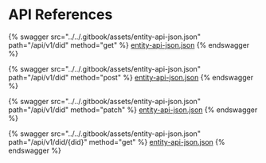# API References

{% swagger src="../../.gitbook/assets/entity-api-json.json" path="/api/v1/did" method="get" %}
[entity-api-json.json](../../.gitbook/assets/entity-api-json.json)
{% endswagger %}

{% swagger src="../../.gitbook/assets/entity-api-json.json" path="/api/v1/did" method="post" %}
[entity-api-json.json](../../.gitbook/assets/entity-api-json.json)
{% endswagger %}

{% swagger src="../../.gitbook/assets/entity-api-json.json" path="/api/v1/did" method="patch" %}
[entity-api-json.json](../../.gitbook/assets/entity-api-json.json)
{% endswagger %}

{% swagger src="../../.gitbook/assets/entity-api-json.json" path="/api/v1/did/{did}" method="get" %}
[entity-api-json.json](../../.gitbook/assets/entity-api-json.json)
{% endswagger %}

